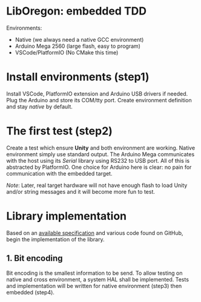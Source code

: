 # LibOregon: embedded TDD

Environments:
* Native (we always need a native GCC environment)
* Arduino Mega 2560 (large flash, easy to program)
* VSCode/PlatformIO (No CMake this time)

# Install environments (step1)
Install VSCode, PlatformIO extension and Arduino USB drivers if needed.
Plug the Arduino and store its COM/tty port.
Create environment definition and stay *native* by default.

# The first test (step2)
Create a test which ensure **Unity** and both environment are working.
Native environment simply use standard output. The Arduino Mega communicates with the host
using its _Serial_ library using RS232 to USB port. All of this is abstracted by PlatformIO.
One choice for Arduino here is clear: no pain for communication with the embedded target. 

*Note*: Later, real target hardware will not have enough flash to load Unity and/or string messages and it will become more fun to test.

# Library implementation

Based on an [available specification](../doc/OregonScientific-RF-Protocols.pdf) and various code found on GitHub, begin the implementation of the library.

## 1. Bit encoding 
Bit encoding is the smallest information to be send. To allow testing on native and cross environment, a system HAL shall be implemented. Tests and implementation will be written for native environment (step3) then embedded (step4).